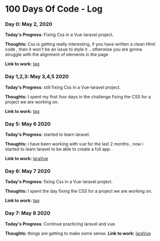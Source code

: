 # 100 Days Of Code - Log

### Day 0: May 2, 2020

**Today's Progress**: Fixing Css in a Vue-laravel project.

**Thoughts:** Css is getting really interesting, if you have written a clean Html code , then it won't be an issue to style it .. otherwise you are gonna struggle with the alignment of elements in the page

**Link to work:** [tag](#)

### Day 1,2,3: May 3,4,5 2020

**Today's Progress**: still fixing Css in a Vue-laravel project.

**Thoughts:** I spent my first four days in the challenge fixing the CSS for a project we are working on.

**Link to work:** [tag](#)

### Day 5: May 6 2020

**Today's Progress**: started to learn laravel.

**Thoughts:** i have been working with vue for the last 2 months , now i started to learn laravel to be able to create a full app.

**Link to work:** [laraVue](https://github.com/amans199/laraVue)

### Day 6: May 7 2020

**Today's Progress**: fixing Css in a Vue-laravel project.

**Thoughts:** I spent the day fixing the CSS for a project we are working on.

**Link to work:** [tag](#)

### Day 7: May 8 2020

**Today's Progress**: Continue practicing laravel and vue.

**Thoughts:** things are getting to make some sense.
**Link to work:** [laraVue](https://github.com/amans199/laraVue)
